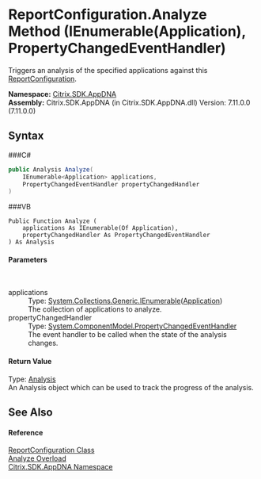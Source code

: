 # ReportConfiguration.Analyze Method (IEnumerable(Application), PropertyChangedEventHandler)
 

Triggers an analysis of the specified applications against this <a href="T_Citrix_SDK_AppDNA_ReportConfiguration">ReportConfiguration</a>.

**Namespace:**&nbsp;<a href="N_Citrix_SDK_AppDNA">Citrix.SDK.AppDNA</a><br />**Assembly:**&nbsp;Citrix.SDK.AppDNA (in Citrix.SDK.AppDNA.dll) Version: 7.11.0.0 (7.11.0.0)

## Syntax

###C#
```csharp
public Analysis Analyze(
	IEnumerable<Application> applications,
	PropertyChangedEventHandler propertyChangedHandler
)
```

###VB
```vbnet
Public Function Analyze ( 
	applications As IEnumerable(Of Application),
	propertyChangedHandler As PropertyChangedEventHandler
) As Analysis
```


#### Parameters
&nbsp;<dl><dt>applications</dt><dd>Type: <a href="http://msdn2.microsoft.com/en-us/library/9eekhta0" target="_blank">System.Collections.Generic.IEnumerable</a>(<a href="T_Citrix_SDK_AppDNA_Application">Application</a>)<br />The collection of applications to analyze.</dd><dt>propertyChangedHandler</dt><dd>Type: <a href="http://msdn2.microsoft.com/en-us/library/hyza7z75" target="_blank">System.ComponentModel.PropertyChangedEventHandler</a><br />The event handler to be called when the state of the analysis changes.</dd></dl>

#### Return Value
Type: <a href="T_Citrix_SDK_AppDNA_Analysis">Analysis</a><br />An Analysis object which can be used to track the progress of the analysis.

## See Also


#### Reference
<a href="T_Citrix_SDK_AppDNA_ReportConfiguration">ReportConfiguration Class</a><br /><a href="Overload_Citrix_SDK_AppDNA_ReportConfiguration_Analyze">Analyze Overload</a><br /><a href="N_Citrix_SDK_AppDNA">Citrix.SDK.AppDNA Namespace</a><br />